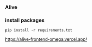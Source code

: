 ### Alive

### install packages

```shell
pip install -r requirements.txt
```

https://alive-frontend-omega.vercel.app/

